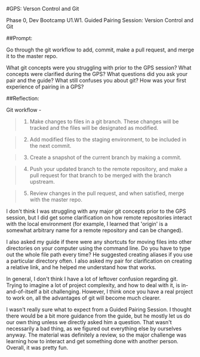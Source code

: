 #GPS: Verson Control and Git

Phase 0, Dev Bootcamp
U1.W1. Guided Pairing Session: Version Control and Git

##Prompt:

Go through the git workflow to add, commit, make a pull request, and merge it to the master repo.

What git concepts were you struggling with prior to the GPS session?
What concepts were clarified during the GPS?
What questions did you ask your pair and the guide?
What still confuses you about git?
How was your first experience of pairing in a GPS?

##Reflection:

Git workflow -

>1. Make changes to files in a git branch. These changes will be tracked and the files will be designated as modified.

>2. Add modified files to the staging environment, to be included in the next commit.

>3. Create a snapshot of the current branch by making a commit.

>4. Push your updated branch to the remote repository, and make a pull request for that branch to be merged with the branch upstream.

>5. Review changes in the pull request, and when satisfied, merge with the master repo.

I don't think I was struggling with any major git concepts prior to the GPS session, but I did get some clarification on how remote repositories interact with the local environment (for example, I learned that 'origin' is a somewhat arbitrary name for a remote repository and can be changed).

I also asked my guide if there were any shortcuts for moving files into other directories on your computer using the command line.  Do you have to type out the whole file path every time?  He suggested creating aliases if you use a particular directory often.  I also asked my pair for clarification on creating a relative link, and he helped me understand how that works.

In general, I don't think I have a lot of leftover confusion regarding git.  Trying to imagine a lot of project complexity, and how to deal with it, is in-and-of-itself a bit challenging.  However, I think once you have a real project to work on, all the advantages of git will become much clearer.

I wasn't really sure what to expect from a Guided Pairing Session.  I thought there would be a bit more guidance from the guide, but he mostly let us do our own thing unless we directly asked him a question.  That wasn't necessarily a bad thing, as we figured out everything else by ourselves anyway. The material was definitely a review, so the major challenge was learning how to interact and get something done with another person.  Overall, it was pretty fun.  